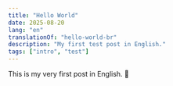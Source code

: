 ```yaml
---
title: "Hello World"
date: 2025-08-20
lang: "en"
translationOf: "hello-world-br"
description: "My first test post in English."
tags: ["intro", "test"]
---
```


This is my very first post in English. 🚀